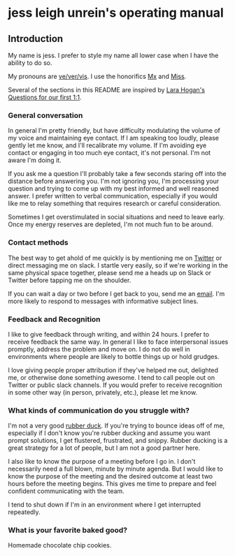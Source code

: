 # jess leigh unrein's operating manual

## Introduction

My name is jess. I prefer to style my name all lower case when I have the ability to do so.

My pronouns are [ve/ver/vis](https://pronoun.is/ve/ver). I use the honorifics [Mx](https://en.wikipedia.org/wiki/Mx_(title)) and [Miss](https://en.wikipedia.org/wiki/Miss).

Several of the sections in this README are inspired by [Lara Hogan's Questions for our first 1:1](https://larahogan.me/blog/first-one-on-one-questions/).

### General conversation

In general I'm pretty friendly, but have difficulty modulating the volume of my voice and maintaining eye contact. If I am speaking too loudly, please gently let me know, and I'll recalibrate my volume. If I'm avoiding eye contact or engaging in too much eye contact, it's not personal. I'm not aware I'm doing it.

If you ask me a question I'll probably take a few seconds staring off into the distance before answering you. I'm not ignoring you, I'm processing your question and trying to come up with my best informed and well reasoned answer. I prefer written to verbal communication, especially if you would like me to relay something that requires research or careful consideration.

Sometimes I get overstimulated in social situations and need to leave early. Once my energy reserves are depleted, I'm not much fun to be around.

### Contact methods

The best way to get ahold of me quickly is by mentioning me on [Twitter](https://twitter.com/thejessleigh) or direct messaging me on slack. I startle very easily, so if we're working in the same physical space together, please send me a heads up on Slack or Twitter before tapping me on the shoulder.

If you can wait a day or two before I get back to you, send me an [email](mailto:j.l.unrein+contact@gmail.com). I'm more likely to respond to messages with informative subject lines.

### Feedback and Recognition

I like to give feedback through writing, and within 24 hours. I prefer to receive feedback the same way. In general I like to face interpersonal issues promptly, address the problem and move on. I do not do well in environments where people are likely to bottle things up or hold grudges.

I love giving people proper attribution if they've helped me out, delighted me, or otherwise done something awesome. I tend to call people out on Twitter or public slack channels. If you would prefer to receive recognition in some other way (in person, privately, etc.), please let me know.

### What kinds of communication do you struggle with?

I'm not a very good [rubber duck](https://en.wikipedia.org/wiki/Rubber_duck_debugging). If you're trying to bounce ideas off of me, especially if I don't know you're rubber ducking and assume you want prompt solutions, I get flustered, frustrated, and snippy. Rubber ducking is a great strategy for a lot of people, but I am not a good partner here.

I also like to know the purpose of a meeting before I go in. I don't necessarily need a full blown, minute by minute agenda. But I would like to know the purpose of the meeting and the desired outcome at least two hours before the meeting begins. This gives me time to prepare and feel confident communicating with the team.

I tend to shut down if I'm in an environment where I get interrupted repeatedly.

### What is your favorite baked good?

Homemade chocolate chip cookies.
